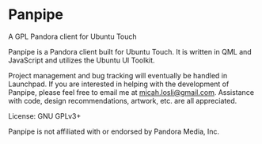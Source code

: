 Panpipe
=======

A GPL Pandora client for Ubuntu Touch

Panpipe is a Pandora client built for Ubuntu Touch. It is written in QML and JavaScript and utilizes the Ubuntu UI Toolkit.

Project management and bug tracking will eventually be handled in Launchpad. If you are interested in helping with the development of Panpipe, please feel free to email me at micah.losli@gmail.com. Assistance with code, design recommendations, artwork, etc. are all appreciated.

License: GNU GPLv3+

Panpipe is not affiliated with or endorsed by Pandora Media, Inc.
